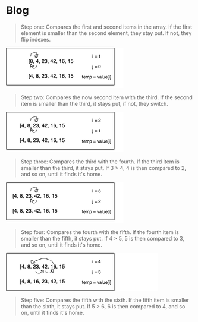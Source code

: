 # Blog

> Step one: Compares the first and second items in the array. If the first element is smaller than the second element, they stay put. If not, they flip indexes.

![image](../assets/stepOne.png)

> Step two: Compares the now second item with the third. If the second item is smaller than the third, it stays put, if not, they switch.

![image](../assets/stepTwo.png)

> Step three: Compares the third with the fourth. If the third item is smaller than the third, it stays put. If 3 > 4, 4 is then compared to 2, and so on, until it finds it's home.

![image](../assets/stepThree.png)

> Step four: Compares the fourth with the fifth. If the fourth item is smaller than the fifth, it stays put. If 4 > 5, 5 is then compared to 3, and so on, until it finds it's home.

![image](../assets/stepFour.png)

> Step five: Compares the fifth with the sixth. If the fifth item is smaller than the sixth, it stays put. If 5 > 6, 6 is then compared to 4, and so on, until it finds it's home.
